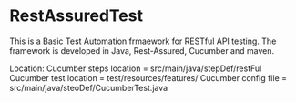 # RestAssuredTest
This is a Basic Test Automation frmaework for RESTful API testing. The framework is developed in Java, Rest-Assured, Cucumber and maven.

Location:
Cucumber steps location = src/main/java/stepDef/restFul
Cucumber test location  = test/resources/features/
Cucumber config file    = src/main/java/steoDef/CucumberTest.java


